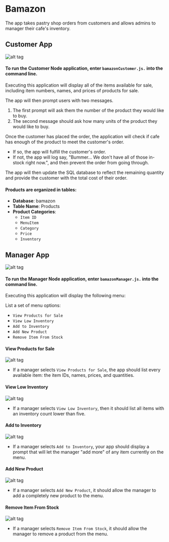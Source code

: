 # Bamazon

The app takes pastry shop orders from customers and allows admins to manager their cafe's inventory.



## Customer App
![alt tag](/assets/BamazonCustomerApp.png)
#### To run the Customer Node application, enter `bamazonCustomer.js.` into the command line.

Executing this application will display all of the items available for sale, including item numbers, names, and prices of products for sale.

The app will then prompt users with two messages.

1. The first prompt will ask them the number of the product they would like to buy.
2. The second message should ask how many units of the product they would like to buy.

Once the customer has placed the order, the application will check if cafe has enough of the product to meet the customer's order.

* If so, the app will fulfill the customer's order.
* If not, the app  will log say, "Bummer... We don't have all of those in-stock right now.", and then prevent the order from going through.

The app will then update the SQL database to reflect the remaining quantity and provide the customer with the total cost of their order.

#### Products are organized in tables:

* **Database**: bamazon
* **Table Name**: Products
* **Product Categories**: 
    * `Item ID` 
    * `MenuItem` 
    * `Category` 
    * `Price` 
    * `Inventory`



## Manager App
![alt tag](/assets/BamazonManagerMenu.png)
#### To run the Manager Node application, enter `bamazonManager.js.` into the command line.

Executing this application will display the following menu:

List a set of menu options:
* `View Products for Sale`
* `View Low Inventory`
* `Add to Inventory`
* `Add New Product`
* `Remove Item From Stock`


#### View Products for Sale
![alt tag](/assets/BamazonManagerViewStock.png)
* If a manager selects `View Products for Sale`, the app should list every available item: the item IDs, names, prices, and quantities.


#### View Low Inventory
![alt tag](/assets/BamazonManagerViewLow.png)
* If a manager selects `View Low Inventory`, then it should list all items with an inventory count lower than five.


#### Add to Inventory
![alt tag](/assets/BamazonManagerRestock.png)
* If a manager selects `Add to Inventory`, your app should display a prompt that will let the manager "add more" of any item currently on the menu.


#### Add New Product
![alt tag](/assets/BamazonManagerAdd.png)
* If a manager selects `Add New Product`, it should allow the manager to add a completely new product to the menu.


#### Remove Item From Stock
![alt tag](/assets/BamazonManagerRemove.png)
* If a manager selects `Remove Item From Stock`, it should allow the manager to remove a product from the menu.


